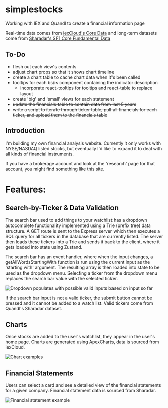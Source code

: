 # simplestocks
Working with IEX and Quandl to create a financial information page

Real-time data comes from [iexCloud's Core Data](https://iexcloud.io/documentation/using-core-data.html) and long-term datasets come from [Sharadar's SF1 Core Fundamental Data](https://data.nasdaq.com/databases/SF1/data)

## To-Do
- flesh out each view's contents
- adjust chart props so that it shows chart timeline
- create a chart table to cache chart data when it's been called
- tooltips for each bs/is component containing the indicator description
  - incorporate react-tooltips for tooltips and react-table to replace layout
- create 'big' and 'small' views for each statement
- ~~update the financials table to contain data from last 5 years~~
- ~~write a script to iterate through ticker table, pull all financials for each ticker, and upload them to the financials table~~

## Introduction
I'm building my own financial analysis website. Currently it only works with NYSE/NASDAQ listed stocks, but eventually I'd like to expand it to deal with all kinds of financial instruments.

If you have a brokerage account and look at the 'research' page for that account, you might find something like this site.

# Features:

## Search-by-Ticker & Data Validation
The search bar used to add things to your watchlist has a dropdown autocomplete functionality implemented using a Trie (prefix tree) data structure. A GET route is sent to the Express server which then executes a SQL query for all tickers in the database that are currently listed. The server then loads these tickers into a Trie and sends it back to the client, where it gets loaded into state using Zustand.

The search bar has an event handler, where when the input changes, a getAllWordsStartingWith function is run using the current input as the 'starting with' argument. The resulting array is then loaded into state to be used as the dropdown menu. Selecting a ticker from the dropdown menu replaces the search bar value with the selected ticker.

![Dropdown populates with possible valid inputs based on input so far](https://user-images.githubusercontent.com/41023883/198709284-60feabbd-8f5f-4121-a11a-8d134811aec8.png)

If the search bar input is not a valid ticker, the submit button cannot be pressed and it cannot be added to a watch list. Valid tickers come from Quandl's Sharadar dataset.

## Charts
Once stocks are added to the user's watchlist, they appear in the user's home page. Charts are generated using ApexCharts, data is sourced from iexCloud.

![Chart examples](https://user-images.githubusercontent.com/41023883/198731015-8bfcc0c6-a6be-4501-850d-507b1d804714.png)


## Financial Statements 
Users can select a card and see a detailed view of the financial statements for a given company. Financial statement data is sourced from Sharadar.

![Financial statement example](https://user-images.githubusercontent.com/41023883/198731423-08a0d862-d922-4307-80ae-9e5a8ce320d8.png)
